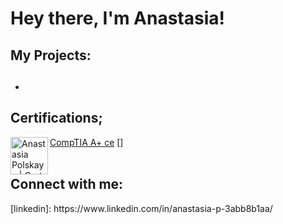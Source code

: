 <h1>Hey there, I'm Anastasia!

<h2>My Projects:</h2>

- <b></b>
  - 
<h2>Certifications;</h2>

[CompTIA A+ ce](https://www.credly.com/badges/0864f804-690d-43cf-af5f-fd5f1154965e/public_url) [<img align="left" alt="Anastasia Polskaya | Cert Img" width="60px" src="https://i.ibb.co/GpPXJm6/comptia-a-ce-certification-1.png"/>]<br>
<br>

<h2> Connect with me:</h2>
[linkedin]: https://www.linkedin.com/in/anastasia-p-3abb8b1aa/
